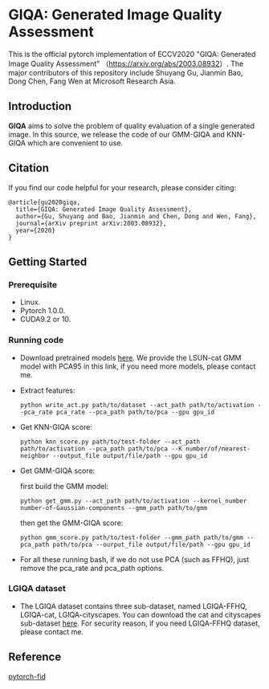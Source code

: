 # GIQA: Generated Image Quality Assessment
This is the official pytorch implementation of ECCV2020 "GIQA: Generated Image Quality Assessment" （<https://arxiv.org/abs/2003.08932>）. The major contributors of this repository include Shuyang Gu, Jianmin Bao, Dong Chen, Fang Wen at Microsoft Research Asia.

## Introduction

**GIQA** aims to solve the problem of quality evaluation of a single generated image. In this source, we release the code of our GMM-GIQA and KNN-GIQA which are convenient to use.

## Citation
If you find our code  helpful for your research, please consider citing:
```
@article{gu2020giqa,
  title={GIQA: Generated Image Quality Assessment},
  author={Gu, Shuyang and Bao, Jianmin and Chen, Dong and Wen, Fang},
  journal={arXiv preprint arXiv:2003.08932},
  year={2020}
} 
```

## Getting Started

### Prerequisite
- Linux.
- Pytorch 1.0.0.
- CUDA9.2 or 10.

### Running code
- Download pretrained models [here](https://drive.google.com/drive/folders/17fAzhyQGXwgSJYO1PhmbnSl72FAE4VCJ?usp=sharing).  We provide the LSUN-cat GMM model with PCA95 in this link, if you need more models, please contact me.

- Extract features:

  ```
  python write_act.py path/to/dataset --act_path path/to/activation --pca_rate pca_rate --pca_path path/to/pca --gpu gpu_id
  ```
- Get KNN-GIQA score:

  ```
  python knn_score.py path/to/test-folder --act_path path/to/activation --pca_path path/to/pca --K number/of/nearest-neighbor --output_file output/file/path --gpu gpu_id
  ```

- Get GMM-GIQA score:

  first build the GMM model:

  ```
  python get_gmm.py --act_path path/to/activation --kernel_number number-of-Gaussian-components --gmm_path path/to/gmm
  ```

  then get the GMM-GIQA score:
  ```
  python gmm_score.py path/to/test-folder --gmm_path path/to/gmm --pca_path path/to/pca --ourput_file output/file/path --gpu gpu_id
  ```

- For all these running bash, if we do not use PCA (such as FFHQ), just remove the pca_rate and pca_path options.

### LGIQA dataset
- The LGIQA dataset contains three sub-dataset, named LGIQA-FFHQ, LGIQA-cat, LGIQA-cityscapes. You can download the cat and cityscapes sub-dataset [here](https://drive.google.com/drive/folders/1NHeFPdswV9lAmLtfiCppExi3oQ5lfSFH?usp=sharing). For security reason, if you need LGIQA-FFHQ dataset, please contact me. 


## Reference

[pytorch-fid](https://github.com/mseitzer/pytorch-fid)

